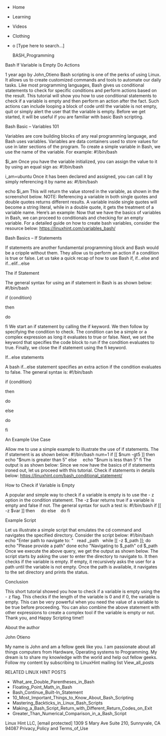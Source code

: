 





















































* Home
* Learning
* Videos
* Clothing
*
  o [Type here to search...]


   BASH_Programming


Bash If Variable is Empty Do Actions

1 year ago
by John_Otieno
Bash scripting is one of the perks of using Linux. It allows us to create
customized commands and tools to automate our daily tasks. Like most
programming languages, Bash gives us conditional statements to check for
specific conditions and perform actions based on the result.
This tutorial will show you how to use conditional statements to check if a
variable is empty and then perform an action after the fact. Such actions can
include looping a block of code until the variable is not empty, quit or simply
alert the user that the variable is empty.
Before we get started, it will be useful if you are familiar with basic Bash
scripting.

Bash Basic – Variables 101

Variables are core building blocks of any real programming language, and Bash
uses variables. Variables are data containers used to store values for use in
later sections of the program.
To create a simple variable in Bash, we use the name of the variable.
For example:
#!/bin/bash

$i_am
Once you have the variable initialized, you can assign the value to it by using
an equal sign as:
#!/bin/bash

i_am=ubuntu
Once it has been declared and assigned, you can call it by simply referencing
it by name as:
#!/bin/bash

echo $i_am
This will return the value stored in the variable, as shown in the screenshot
below.
NOTE: Referencing a variable in both single quotes and double quotes returns
different results. A variable inside single quotes will become a string
literal, while in a double quote, it gets the treatment of a variable name.
Here’s an example:
Now that we have the basics of variables in Bash, we can proceed to
conditionals and checking for an empty variable.
For a detailed guide on how to create bash variables, consider the resource
below:
https://linuxhint.com/variables_bash/

Bash Basics – If Statements

If statements are another fundamental programming block and Bash would be a
cripple without them. They allow us to perform an action if a condition is true
or false.
Let us take a quick recap of how to use Bash if, if…else and if…elif…else

The if Statement

The general syntax for using an if statement in Bash is as shown below:
#!/bin/bash

if {condition}

then

do

fi
We start an if statement by calling the if keyword. We then follow by
specifying the condition to check. The condition can be a simple or a complex
expression as long it evaluates to true or false.
Next, we set the keyword that specifies the code block to run if the condition
evaluates to true.
Finally, we close the if statement using the fi keyword.

If…else statements

A bash if…else statement specifies an extra action if the condition evaluates
to false. The general syntax is:
#!/bin/bash

if {condition}

then

do

else

do

fi

An Example Use Case

Allow me to use a simple example to illustrate the use of if statements.
The if statement is as shown below:
#!/bin/bash
num=1
if [[ $num -gt5 ]]
then
    echo "$num is greater than 5"
else
    echo "$num is less than 5"
fi
The output is as shown below:
Since we now have the basics of if statements ironed out, let us proceed with
this tutorial.
Check if statements in details below:
https://linuxhint.com/bash_conditional_statement/

How to Check if Variable is Empty

A popular and simple way to check if a variable is empty is to use the -
z option in the condition statement.
The -z $var returns true if a variable is empty and false if not.
The general syntax for such a test is:
#!/bin/bash
if [[ -z $var ]]
then
    do
else
   do
fi

Example Script

Let us illustrate a simple script that emulates the cd command and navigates
the specified directory.
Consider the script below:
#!/bin/bash
echo "Enter path to navigate to: "
 
read _path
 
while [[ -z $_path ]]; do
    echo "Please provide a path"
done
echo "Navigating to $_path"
cd $_path
Once we execute the above query, we get the output as shown below.
The script starts by asking the user to enter the directory to navigate to. It
then checks if the variable is empty. If empty, it recursively asks the user
for a path until the variable is not empty.
Once the path is available, it navigates to the set directory and prints the
status.

Conclusion

This short tutorial showed you how to check if a variable is empty using the -
z flag. This checks if the length of the variable is 0 and if 0, the variable
is empty. This can be very powerful when you need the value of a variable to be
true before proceeding.
You can also combine the above statement with other expressions to create a
complex tool if the variable is empty or not.
Thank you, and Happy Scripting time!!


About the author


John Otieno

My name is John and am a fellow geek like you. I am passionate about all things
computers from Hardware, Operating systems to Programming. My dream is to share
my knowledge with the world and help out fellow geeks. Follow my content by
subscribing to LinuxHint mailing list
View_all_posts

RELATED LINUX HINT POSTS


* What_are_Double_Parentheses_in_Bash
* Floating_Point_Math_in_Bash
* Bash_Continue_Built-In_Statement
* 10_Most_Important_Things_to_Know_About_Bash_Scripting
* Mastering_Backticks_in_Linux_Bash_Scripts
* Making_a_Bash_Script_Return_with_Different_Return_Codes_on_Exit
* Greater_Than_Numerical_Comparison_in_a_Bash_Script

Linux Hint LLC, [email protected]
1309 S Mary Ave Suite 210, Sunnyvale, CA 94087
 Privacy_Policy and Terms_of_Use
